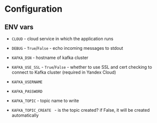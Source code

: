 # Configuration

## ENV vars

* `CLOUD` - cloud service in which the application runs
* `DEBUG` - `True`/`False` - echo incoming messages to stdout

* `KAFKA_DSN` - hostname of kafka cluster
* `KAFKA_USE_SSL` - `True`/`False` - whether to use SSL and cert checking to
  connect to Kafka cluster (required in Yandex Cloud)
* `KAFKA_USERNAME`
* `KAFKA_PASSWORD`

* `KAFKA_TOPIC` - topic name to write
* `KAFKA_TOPIC_CREATE ` - is the topic created? if False, it will be created automatically

